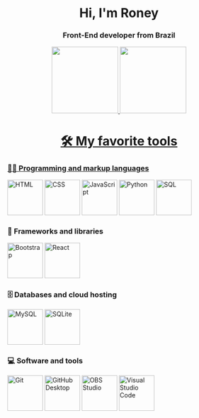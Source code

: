 <h1 align="center">Hi, I'm Roney</h1>
<h3 align="center">Front-End developer from Brazil</h3>

<div align="center">
  <a href="https://github.com/roney-bernardes-dev">
  <img height="150em" src="https://github-readme-stats.vercel.app/api?username=Roney-Bernardes-Dev&show_icons=true&theme=dark&include_all_commits=true&count_private=true"/>
  <img height="150em" src="https://github-readme-stats.vercel.app/api/top-langs/?username=Roney-Bernardes-Dev&layout=compact&langs_count=7&theme=dark"/>
</div>

<h1 align="center">🛠️ My favorite tools</h1>
  
### 👨‍💻 Programming and markup languages

<p>  
    <a href="#"><img alt="HTML" heigth="60" width="80" src="https://img.shields.io/badge/HTML-E34F26.svg?logo=html5&logoColor=white"></a>
    <a href="#"><img alt="CSS" heigth="60" width="80" src="https://img.shields.io/badge/CSS-1572B6.svg?logo=css3&logoColor=white"></a>
    <a href="#"><img alt="JavaScript" heigth="60" width="80" src="https://img.shields.io/badge/JavaScript-F7DF1E.svg?logo=javascript&logoColor=black"></a>
    <a href="#"><img alt="Python" heigth="60" width="80" src="https://img.shields.io/badge/Python-14354C.svg?logo=python&logoColor=white"><a>
    <a href="#"><img alt="SQL" heigth="60" width="80" src="https://custom-icon-badges.demolab.com/badge/SQL-025E8C.svg?logo=database&logoColor=white"></a>
</p>

### 🧰 Frameworks and libraries

<p>
    <a href="#"><img alt="Bootstrap" heigth="60" width="80"  src="https://img.shields.io/badge/Bootstrap-7952B3.svg?logo=bootstrap&logoColor=white"></a>
    <a href="#"><img alt="React" heigth="60" width="80"  src="https://img.shields.io/badge/React-20232a.svg?logo=react&logoColor=%2361DAFB"></a>
</p>

### 🗄️ Databases and cloud hosting

<p>
    <a href="#"><img alt="MySQL" heigth="60" width="80" src="https://img.shields.io/badge/MySQL-00f.svg?logo=mysql&logoColor=white"></a>
    <a href="#"><img alt="SQLite" heigth="60" width="80" src ="https://img.shields.io/badge/SQLite-07405e.svg?logo=sqlite&logoColor=white"></a>
</p>

### 💻 Software and tools

<p>
    <a href="#"><img alt="Git" heigth="60" width="80" src="https://img.shields.io/badge/Git-F05033.svg?logo=git&logoColor=white"></a>
    <a href="#"><img alt="GitHub Desktop" heigth="60" width="80" src="https://img.shields.io/badge/GitHub%20Desktop-8034A9.svg?logo=github&logoColor=white"></a>
    <a href="#"><img alt="OBS Studio" heigth="60" width="80"  src="https://img.shields.io/badge/-OBS-302E31?logo=obs-studio&logoColor=white"></a>
    <a href="#"><img alt="Visual Studio Code" heigth="60" width="80" src="https://img.shields.io/badge/Visual%20Studio%20Code-0078d7.svg?logo=visual-studio-code&logoColor=white"></a>
</p>
